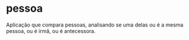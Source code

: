 # pessoa
Aplicação que compara pessoas, analisando se uma delas ou é a mesma pessoa, ou é irmã, ou é antecessora.
